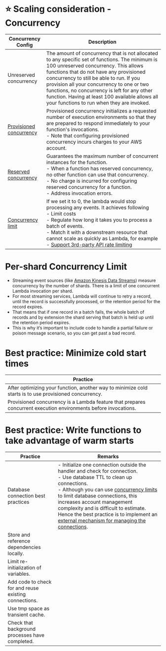 # :star: Scaling consideration - Concurrency

| Concurrency Config                                                                                             | Description                                                                                                                                                                                                                                                                                                                                                                                                                  |
|----------------------------------------------------------------------------------------------------------------|------------------------------------------------------------------------------------------------------------------------------------------------------------------------------------------------------------------------------------------------------------------------------------------------------------------------------------------------------------------------------------------------------------------------------|
| Unreserved concurrency                                                                                         | The amount of concurrency that is not allocated to any specific set of functions. The minimum is 100 unreserved concurrency. This allows functions that do not have any provisioned concurrency to still be able to run. If you provision all your concurrency to one or two functions, no concurrency is left for any other function. Having at least 100 available allows all your functions to run when they are invoked. |
| [Provisioned concurrency](https://docs.aws.amazon.com/lambda/latest/dg/provisioned-concurrency.html)           | Provisioned concurrency initializes a requested number of execution environments so that they are prepared to respond immediately to your function's invocations. <br/>- Note that configuring provisioned concurrency incurs charges to your AWS account.                                                                                                                                                                   |
| [Reserved concurrency](https://docs.aws.amazon.com/lambda/latest/dg/configuration-concurrency.html)            | Guarantees the maximum number of concurrent instances for the function. <br/>- When a function has reserved concurrency, no other function can use that concurrency. <br/>- No charge is incurred for configuring reserved concurrency for a function.<br/>- Address invocation errors.                                                                                                                                      |
| [Concurrency limit](https://aws.amazon.com/premiumsupport/knowledge-center/lambda-concurrency-limit-increase/) | If we set it to 0, the lambda would stop processing any events. It achieves following<br/>- Limit costs<br/>- Regulate how long it takes you to process a batch of events.<br/>- Match it with a downstream resource that cannot scale as quickly as Lambda, for example - [Support 3rd-party API rate limiting](https://aws.amazon.com/blogs/architecture/rate-limiting-strategies-for-serverless-applications/)            |

# Per-shard Concurrency Limit
- Streaming event sources (like [Amazon Kinesis Data Streams](../../4_MessageBrokers/AmazonKinesis/Readme.md)) measure concurrency by the number of shards. There is a limit of one concurrent Lambda invocation per shard.
- For most streaming services, Lambda will continue to retry a record, until the record is successfully processed, or the retention period for the record expires. 
- That means that if one record in a batch fails, the whole batch of records and by extension the shard serving that batch is held up until the retention period expires. 
- This is why it’s important to include code to handle a partial failure or poison message scenario, so you can get past a bad record.

# Best practice: Minimize cold start times

| Practice                                                                                                        |
|-----------------------------------------------------------------------------------------------------------------|
| After optimizing your function, another way to minimize cold starts is to use provisioned concurrency.          |
| Provisioned concurrency is a Lambda feature that prepares concurrent execution environments before invocations. |

# Best practice: Write functions to take advantage of warm starts

| Practice                                              | Remarks                                                                                                                                                                                                                                                                                                                                                                                                                                                  |
|-------------------------------------------------------|----------------------------------------------------------------------------------------------------------------------------------------------------------------------------------------------------------------------------------------------------------------------------------------------------------------------------------------------------------------------------------------------------------------------------------------------------------|
| Database connection best practices                    | - Initialize one connection outside the handler and check for connection.<br/>- Use database TTL to clean up connections.<br/>- Although you can use [concurrency limits]() to limit database connections, this increases account management complexity and is difficult to estimate. Hence the best practice is to implement an [external mechanism for managing the connections](https://docs.aws.amazon.com/lambda/latest/dg/configuration-database.html). |
| Store and reference dependencies locally.             |                                                                                                                                                                                                                                                                                                                                                                                                                                                          |
| Limit re-initialization of variables.                 |                                                                                                                                                                                                                                                                                                                                                                                                                                                          |
| Add code to check for and reuse existing connections. |                                                                                                                                                                                                                                                                                                                                                                                                                                                          |
| Use tmp space as transient cache.                     |                                                                                                                                                                                                                                                                                                                                                                                                                                                          |
| Check that background processes have completed.       |                                                                                                                                                                                                                                                                                                                                                                                                                                                          |